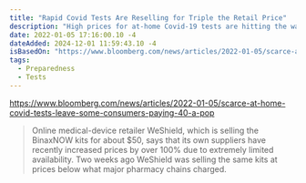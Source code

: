 ```yaml
---
title: "Rapid Covid Tests Are Reselling for Triple the Retail Price"
description: "High prices for at-home Covid-19 tests are hitting the wallets of U.S. families who need them to get back to school and work — if they can find any to buy at all."
date: 2022-01-05 17:16:00.10 -4
dateAdded: 2024-12-01 11:59:43.10 -4
isBasedOn: "https://www.bloomberg.com/news/articles/2022-01-05/scarce-at-home-covid-tests-leave-some-consumers-paying-40-a-pop"
tags:
  - Preparedness
  - Tests
---
```


https://www.bloomberg.com/news/articles/2022-01-05/scarce-at-home-covid-tests-leave-some-consumers-paying-40-a-pop

> Online medical-device retailer WeShield, which is selling the BinaxNOW kits for about $50, says that its own suppliers have recently increased prices by over 100% due to extremely limited availability. Two weeks ago WeShield was selling the same kits at prices below what major pharmacy chains charged.
